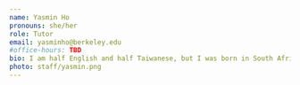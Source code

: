 ```yaml
---
name: Yasmin Ho
pronouns: she/her
role: Tutor
email: yasminho@berkeley.edu
#office-hours: TBD
bio: I am half English and half Taiwanese, but I was born in South Africa. I am a sophomore intending to study Data Science.
photo: staff/yasmin.png
---
```

